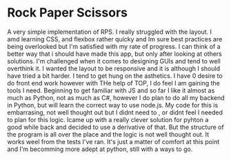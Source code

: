 # Rock Paper Scissors

A very simple implementation of RPS. I really struggled with the layout. I amd learning CSS, and flexbox rather quicky and Im sure best practices are being overlooked but I'm satisfied with my rate of progress. I can think of a better way that i should have made this app, but only after looking at others solutions. I'm challenged when it comes to designing GUIs and tend to well overthink it. I wanted the layout to be responsive and it is although I should have tried a bit harder. I tend to get hung on the asthetics. I have 0 desire to do front end work however with THe help of TOP, I do feel I am gaining the tools I need. Beginning to get familiar with JS and so far I like it almost as much as Python, not as much as C#, however I do plan to do all my backend in Python, but will learn the correct way to use node.js.  My code for this is embarrasing, not well thought out but I didnt need to , or didnt feel I needed to plan for this logic. Icame up with a really clever solution for pyhton a good while back and decided to use a derivative of that. But the structure of the program is all over the place and the logic is not well thought out. It works weel from the tests I've ran. It's just a matter of comfort at this point and I'm becomming more adept at python, still with a ways to go.
